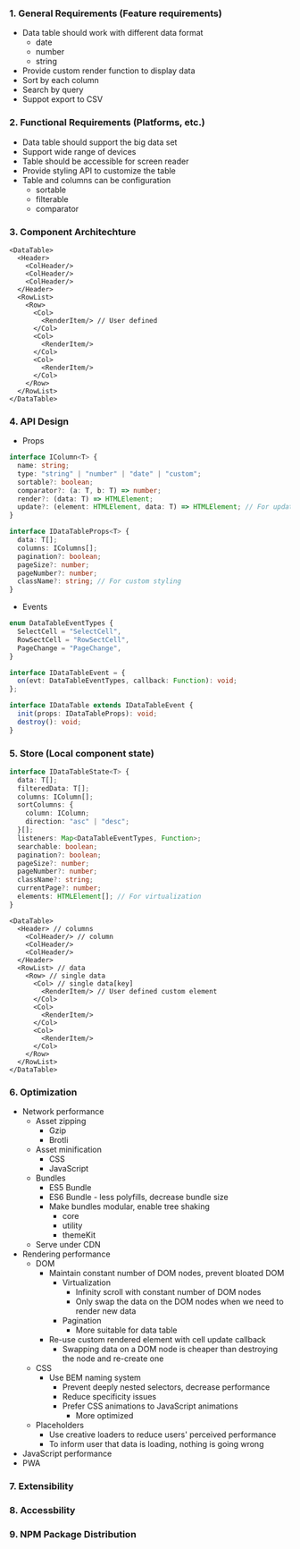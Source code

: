 ### 1. General Requirements (Feature requirements)

- Data table should work with different data format
  - date
  - number
  - string
- Provide custom render function to display data
- Sort by each column
- Search by query
- Suppot export to CSV

### 2. Functional Requirements (Platforms, etc.)

- Data table should support the big data set
- Support wide range of devices
- Table should be accessible for screen reader
- Provide styling API to customize the table
- Table and columns can be configuration
  - sortable
  - filterable
  - comparator

### 3. Component Architechture

```TSX
<DataTable>
  <Header>
    <ColHeader/>
    <ColHeader/>
    <ColHeader/>
  </Header>
  <RowList>
    <Row>
      <Col>
        <RenderItem/> // User defined
      </Col>
      <Col>
        <RenderItem/>
      </Col>
      <Col>
        <RenderItem/>
      </Col>
    </Row>
  </RowList>
</DataTable>
```

### 4. API Design

- Props

```typescript
interface IColumn<T> {
  name: string;
  type: "string" | "number" | "date" | "custom";
  sortable?: boolean;
  comparator?: (a: T, b: T) => number;
  render?: (data: T) => HTMLElement;
  update?: (element: HTMLElement, data: T) => HTMLElement; // For updating rendered custom element
}

interface IDataTableProps<T> {
  data: T[];
  columns: IColumns[];
  pagination?: boolean;
  pageSize?: number;
  pageNumber?: number;
  className?: string; // For custom styling
}
```

- Events

```typescript
enum DataTableEventTypes {
  SelectCell = "SelectCell",
  RowSectCell = "RowSectCell",
  PageChange = "PageChange",
}

interface IDataTableEvent = {
  on(evt: DataTableEventTypes, callback: Function): void;
};

interface IDataTable extends IDataTableEvent {
  init(props: IDataTableProps): void;
  destroy(): void;
}
```

### 5. Store (Local component state)

```typescript
interface IDataTableState<T> {
  data: T[];
  filteredData: T[];
  columns: IColumn[];
  sortColumns: {
    column: IColumn;
    direction: "asc" | "desc";
  }[];
  listeners: Map<DataTableEventTypes, Function>;
  searchable: boolean;
  pagination?: boolean;
  pageSize?: number;
  pageNumber?: number;
  className?: string;
  currentPage?: number;
  elements: HTMLElement[]; // For virtualization
}
```

```TSX
<DataTable>
  <Header> // columns
    <ColHeader/> // column
    <ColHeader/>
    <ColHeader/>
  </Header>
  <RowList> // data
    <Row> // single data
      <Col> // single data[key]
        <RenderItem/> // User defined custom element
      </Col>
      <Col>
        <RenderItem/>
      </Col>
      <Col>
        <RenderItem/>
      </Col>
    </Row>
  </RowList>
</DataTable>
```

### 6. Optimization

- Network performance
  - Asset zipping
    - Gzip
    - Brotli
  - Asset minification
    - CSS
    - JavaScript
  - Bundles
    - ES5 Bundle
    - ES6 Bundle - less polyfills, decrease bundle size
    - Make bundles modular, enable tree shaking
      - core
      - utility
      - themeKit
  - Serve under CDN
- Rendering performance
  - DOM
    - Maintain constant number of DOM nodes, prevent bloated DOM
      - Virtualization
        - Infinity scroll with constant number of DOM nodes
        - Only swap the data on the DOM nodes when we need to render new data
      - Pagination
        - More suitable for data table
    - Re-use custom rendered element with cell update callback
      - Swapping data on a DOM node is cheaper than destroying the node and re-create one
  - CSS
    - Use BEM naming system
      - Prevent deeply nested selectors, decrease performance
      - Reduce specificity issues
      - Prefer CSS animations to JavaScript animations
        - More optimized
  - Placeholders
    - Use creative loaders to reduce users' perceived performance
    - To inform user that data is loading, nothing is going wrong
- JavaScript performance
- PWA

### 7. Extensibility

### 8. Accessbility

### 9. NPM Package Distribution
